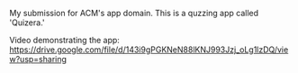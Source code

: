 My submission for ACM's app domain. This is a quzzing app called 'Quizera.'

Video demonstrating the app: https://drive.google.com/file/d/143i9gPGKNeN88lKNJ993Jzj_oLg1lzDQ/view?usp=sharing
